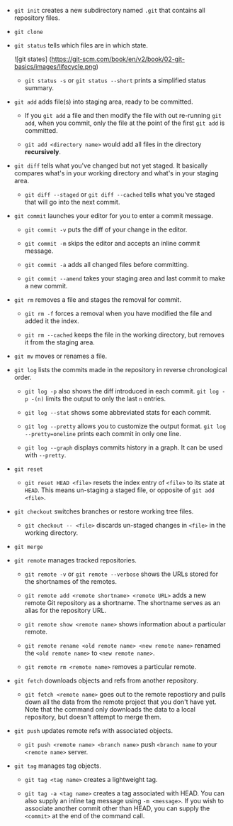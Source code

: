 * `git init` creates a new subdirectory named `.git` that contains all
repository files.

* `git clone`

* `git status` tells which files are in which state.

    ![git states]
    (https://git-scm.com/book/en/v2/book/02-git-basics/images/lifecycle.png)

    * `git status -s` or `git status --short` prints a simplified status
summary.

* `git add` adds file(s) into staging area, ready to be committed.

    * If you `git add` a file and then modify the file with out re-running `git
add`, when you commit, only the file at the point of the first `git add` is
committed.

    * `git add <directory name>` would add all files in the directory
__recursively__.

* `git diff` tells what you've changed but not yet staged. It basically compares
what's in your working directory and what's in your staging area.

    * `git diff --staged` or `git diff --cached` tells what you've staged that
will go into the next commit.

* `git commit` launches your editor for you to enter a commit message.

    * `git commit -v` puts the diff of your change in the editor.

    * `git commit -m` skips the editor and accepts an inline commit message.

    * `git commit -a` adds all changed files before committing.

    * `git commit --amend` takes your staging area and last commit to make a new
commit.

* `git rm` removes a file and stages the removal for commit.

    * `git rm -f` forces a removal when you have modified the file and added it
the index.

    * `git rm --cached` keeps the file in the working directory, but removes it
from the staging area.

* `git mv` moves or renames a file.

* `git log` lists the commits made in the repository in reverse chronological
order.

    * `git log -p` also shows the diff introduced in each commit. `git log -p
-(n)` limits the output to only the last `n` entries.

    * `git log --stat` shows some abbreviated stats for each commit.

    * `git log --pretty` allows you to customize the output format. `git log
--pretty=oneline` prints each commit in only one line.

    * `git log --graph` displays commits history in a graph. It can be used with
`--pretty`.

* `git reset`

    * `git reset HEAD <file>` resets the index entry of `<file>` to its state at
`HEAD`. This means un-staging a staged file, or opposite of `git add <file>`.

* `git checkout` switches branches or restore working tree files.

    * `git checkout -- <file>` discards un-staged changes in `<file>` in the
working directory.

* `git merge`

* `git remote` manages tracked repositories.

    * `git remote -v` or `git remote --verbose` shows the URLs stored for the
shortnames of the remotes.

    * `git remote add <remote shortname> <remote URL>` adds a new remote Git
repository as a shortname. The shortname serves as an alias for the repository
URL.

    * `git remote show <remote name>` shows information about a particular
remote.

    * `git remote rename <old remote name> <new remote name>` renamed the `<old
remote name>` to `<new remote name>`.

    * `git remote rm <remote name>` removes a particular remote.

* `git fetch` downloads objects and refs from another repository.

    * `git fetch <remote name>` goes out to the remote repostiory and pulls down
all the data from the remote project that you don't have yet. Note that the
command only downloads the data to a local repository, but doesn't attempt to
merge them.

* `git push` updates remote refs with associated objects.

    * `git push <remote name> <branch name>` push `<branch name` to your
`<remote name>` server.

* `git tag` manages tag objects.

    * `git tag <tag name>` creates a lightweight tag.

    * `git tag -a <tag name>` creates a tag associated with HEAD. You can also
supply an inline tag message using `-m <message>`. If you wish to associate
another commit other than HEAD, you can supply the `<commit>` at the end of the
command call.
